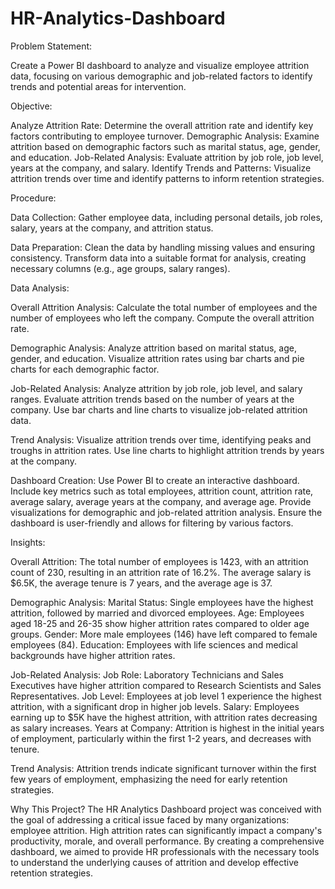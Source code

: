 # HR-Analytics-Dashboard

Problem Statement:

Create a Power BI dashboard to analyze and visualize employee attrition data, focusing on various demographic and job-related factors to identify trends and potential areas for intervention.

Objective:

Analyze Attrition Rate: Determine the overall attrition rate and identify key factors contributing to employee turnover.
Demographic Analysis: Examine attrition based on demographic factors such as marital status, age, gender, and education.
Job-Related Analysis: Evaluate attrition by job role, job level, years at the company, and salary.
Identify Trends and Patterns: Visualize attrition trends over time and identify patterns to inform retention strategies.

Procedure:

Data Collection:
Gather employee data, including personal details, job roles, salary, years at the company, and attrition status.

Data Preparation:
Clean the data by handling missing values and ensuring consistency.
Transform data into a suitable format for analysis, creating necessary columns (e.g., age groups, salary ranges).

Data Analysis:

Overall Attrition Analysis:
Calculate the total number of employees and the number of employees who left the company.
Compute the overall attrition rate.

Demographic Analysis:
Analyze attrition based on marital status, age, gender, and education.
Visualize attrition rates using bar charts and pie charts for each demographic factor.

Job-Related Analysis:
Analyze attrition by job role, job level, and salary ranges.
Evaluate attrition trends based on the number of years at the company.
Use bar charts and line charts to visualize job-related attrition data.

Trend Analysis:
Visualize attrition trends over time, identifying peaks and troughs in attrition rates.
Use line charts to highlight attrition trends by years at the company.

Dashboard Creation:
Use Power BI to create an interactive dashboard.
Include key metrics such as total employees, attrition count, attrition rate, average salary, average years at the company, and average age.
Provide visualizations for demographic and job-related attrition analysis.
Ensure the dashboard is user-friendly and allows for filtering by various factors.

Insights:

Overall Attrition:
The total number of employees is 1423, with an attrition count of 230, resulting in an attrition rate of 16.2%.
The average salary is $6.5K, the average tenure is 7 years, and the average age is 37.

Demographic Analysis:
Marital Status: Single employees have the highest attrition, followed by married and divorced employees.
Age: Employees aged 18-25 and 26-35 show higher attrition rates compared to older age groups.
Gender: More male employees (146) have left compared to female employees (84).
Education: Employees with life sciences and medical backgrounds have higher attrition rates.

Job-Related Analysis:
Job Role: Laboratory Technicians and Sales Executives have higher attrition compared to Research Scientists and Sales Representatives.
Job Level: Employees at job level 1 experience the highest attrition, with a significant drop in higher job levels.
Salary: Employees earning up to $5K have the highest attrition, with attrition rates decreasing as salary increases.
Years at Company: Attrition is highest in the initial years of employment, particularly within the first 1-2 years, and decreases with tenure.

Trend Analysis:
Attrition trends indicate significant turnover within the first few years of employment, emphasizing the need for early retention strategies.


Why This Project?
The HR Analytics Dashboard project was conceived with the goal of addressing a critical issue faced by many organizations: employee attrition. High attrition rates can significantly impact a company's productivity, morale, and overall performance. By creating a comprehensive dashboard, we aimed to provide HR professionals with the necessary tools to understand the underlying causes of attrition and develop effective retention strategies.
